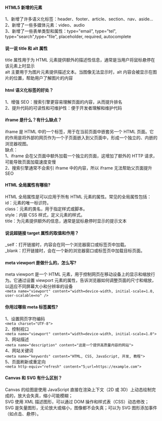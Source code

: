 #### HTML5 新增的元素

1、新增了许多语义化标签：header、footer、article、section、nav、aside...<br>
2、新增了一些多媒体元素：video、audio<br>
3、新增了一些表单类型和属性：type="email", type="tel", type="search",type="file", placeholder, required, autocomplete

#### 说一说 title 和 alt 属性

title 属性用于为 HTML 元素提供额外的描述性信息，通常是当用户将鼠标悬停在该元素上时显示<br>
alt 主要用于为图片元素提供描述文本。当图像无法显示时，alt 内容会被显示在图片的位置，帮助用户了解图片的内容

#### html 语义化标签的好处？

1、增强 SEO：搜索引擎更容易理解页面的内容，从而提升排名<br>
2、提升代码的可读性和可维护性：便于开发者理解和维护代码

#### iframe 是什么？有什么缺点？

iframe 是 HTML 中的一个标签，用于在当前页面中嵌套另一个 HTML 页面。它的作用是将外部的网页作为一个子页面嵌入到父页面中，形成一个独立的、内嵌的浏览器视图。<br>
缺点：<br>
1、iframe 会在父页面中额外加载一个独立的页面，这增加了额外的 HTTP 请求，可能导致页面加载速度变慢<br>
2、搜索引擎通常不会索引 iframe 中的内容，所以 iframe 无法帮助父页面提升 SEO

#### HTML 全局属性有哪些?

HTML 全局属性是可以应用于所有 HTML 元素的属性。常见的全局属性包括：<br>
id：元素的唯一标识符。<br>
class：元素的类名，用于指定样式或脚本。<br>
style：内联 CSS 样式，定义元素的样式。<br>
title：为元素提供额外的信息，通常是鼠标悬停时显示的提示文本

#### 说说超链接 target 属性的取值和作用？

\_self：打开链接时，内容会在同一个浏览器窗口或标签页中加载。<br>
\_blank：打开链接时，会在一个新的浏览器窗口或标签页中加载目标页面。

#### meta viewport 是做什么的，怎么写?

meta viewport 是一个 HTML 元素，用于控制网页在移动设备上的显示和缩放行为。它通过设置 viewport 元素的属性，告诉浏览器如何调整页面的尺寸和缩放，以适应不同屏幕大小和分辨率的设备<br>
`<meta name="viewport" content="width=device-width, initial-scale=1.0, user-scalable=no" />`

#### 你用过哪些 meta 标签属性?

1、设置网页字符编码<br>
`<meta charset="UTF-8">`<br>
2、控制视口<br>
`<meta name="viewport" content="width=device-width, initial-scale=1.0">`<br>
3、网站描述<br>
`<meta name="description" content="这是一个提供高质量内容的网站">`<br>
4、网站关键词<br>
`<meta name="keywords" content="HTML, CSS, JavaScript, 开发, 教程">`<br>
5、页面刷新或重定向<br>
`<meta http-equiv="refresh" content="5;url=https://example.com">`

#### Canvas 和 SVG 有什么区别？

Canvas 的绘图是使用 JavaScript 直接在渲染上下文（2D 或 3D）上动态绘制完成的，放大会失真，缩小可能模糊；<br>
SVG 使用 XML 描述图形，可以通过 DOM 操作和样式表（CSS）动态修改；SVG 是矢量图形，无论放大或缩小，图像都不会失真；可以为 SVG 图形添加事件（如点击、悬停）。
